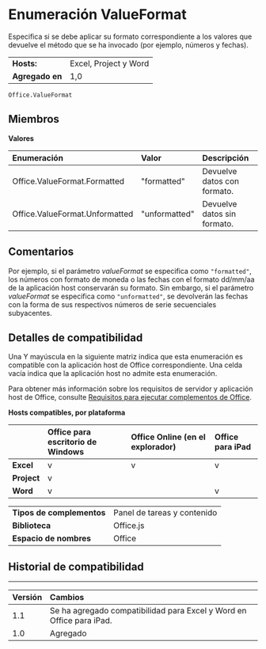 
# Enumeración ValueFormat
Especifica si se debe aplicar su formato correspondiente a los valores que devuelve el método que se ha invocado (por ejemplo, números y fechas).

|||
|:-----|:-----|
|**Hosts:**|Excel, Project y Word|
|**Agregado en**|1,0|

```
Office.ValueFormat
```


## Miembros


**Valores**


|**Enumeración**|**Valor**|**Descripción**|
|:-----|:-----|:-----|
|Office.ValueFormat.Formatted|"formatted"|Devuelve datos con formato.|
|Office.ValueFormat.Unformatted|"unformatted"|Devuelve datos sin formato.|

## Comentarios

Por ejemplo, si el parámetro _valueFormat_ se especifica como `"formatted"`, los números con formato de moneda o las fechas con el formato dd/mm/aa de la aplicación host conservarán su formato. Sin embargo, si el parámetro _valueFormat_ se especifica como `"unformatted"`, se devolverán las fechas con la forma de sus respectivos números de serie secuenciales subyacentes.


## Detalles de compatibilidad


Una Y mayúscula en la siguiente matriz indica que esta enumeración es compatible con la aplicación host de Office correspondiente. Una celda vacía indica que la aplicación host no admite esta enumeración.

Para obtener más información sobre los requisitos de servidor y aplicación host de Office, consulte [Requisitos para ejecutar complementos de Office](../../docs/overview/requirements-for-running-office-add-ins.md).


**Hosts compatibles, por plataforma**


||**Office para escritorio de Windows**|**Office Online (en el explorador)**|**Office para iPad**|
|:-----|:-----|:-----|:-----|
|**Excel**|v|v|v|
|**Project**|v|||
|**Word**|v||v|

|||
|:-----|:-----|
|**Tipos de complementos**|Panel de tareas y contenido|
|**Biblioteca**|Office.js|
|**Espacio de nombres**|Office|

## Historial de compatibilidad



****


|**Versión**|**Cambios**|
|:-----|:-----|
|1.1|Se ha agregado compatibilidad para Excel y Word en Office para iPad.|
|1.0|Agregado|
